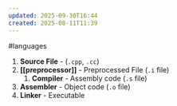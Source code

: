 ```yaml
---
updated: 2025-09-30T16:44
created: 2025-08-11T11:39
---
```

#languages
1. **Source File** - (`.cpp`, `.cc`)
2. **[[preprocessor]]** - Preprocessed File (`.i` file)
    1. **Compiler** - Assembly code (`.s` file)
3. **Assembler** - Object code (`.o` file)
4. **Linker** - Executable